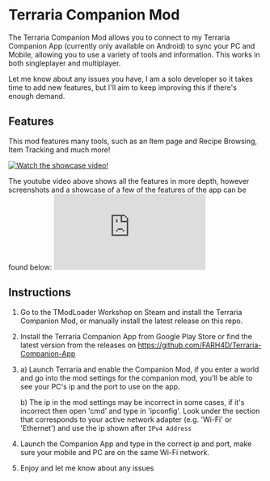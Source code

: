 # Terraria Companion Mod
The Terraria Companion Mod allows you to connect to my Terraria Companion App (currently only available on Android) to sync your PC and Mobile, allowing you to use a variety of tools and information. This works in both singleplayer and multiplayer.

Let me know about any issues you have, I am a solo developer so it takes time to add new features, but I'll aim to keep improving this if there's enough demand.

## Features
This mod features many tools, such as an Item page and Recipe Browsing, Item Tracking and much more!

[![Watch the showcase video!](https://img.youtube.com/vi/IFwg-NQ2cZE/0.jpg)](https://www.youtube.com/watch?v=IFwg-NQ2cZE)

The youtube video above shows all the features in more depth, however screenshots and a showcase of a few of the features of the app can be found below:
![Companion App Home Page](https://github.com/FARH4D/TerrariaCompanionMod/blob/main/Showcase/README.md)

## Instructions
1) Go to the TModLoader Workshop on Steam and install the Terraria Companion Mod, or manually install the latest release on this repo.
2) Install the Terraria Companion App from Google Play Store or find the latest version from the releases on https://github.com/FARH4D/Terraria-Companion-App
3) a) Launch Terraria and enable the Companion Mod, if you enter a world and go into the mod settings for the companion mod, you'll be able to see your PC's ip and the port to use on the app.

   b) The ip in the mod settings may be incorrect in some cases, if it's incorrect then open 'cmd' and type in 'ipconfig'. Look under the section that corresponds to your active network adapter (e.g. 'Wi-Fi' or 'Ethernet') and use the ip shown after `IPv4 Address`
4) Launch the Companion App and type in the correct ip and port, make sure your mobile and PC are on the same Wi-Fi network.
5) Enjoy and let me know about any issues
